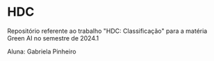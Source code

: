 # HDC

Repositório referente ao trabalho "HDC: Classificação" para a matéria Green AI no semestre de 2024.1

Aluna: Gabriela Pinheiro
